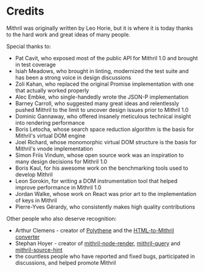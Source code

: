 # Credits

Mithril was originally written by Leo Horie, but it is where it is today thanks to the hard work and great ideas of many people.

Special thanks to:

- Pat Cavit, who exposed most of the public API for Mithril 1.0 and brought in test coverage
- Isiah Meadows, who brought in linting, modernized the test suite and has been a strong voice in design discussions
- Zoli Kahan, who replaced the original Promise implementation with one that actually worked properly
- Alec Embke, who single-handedly wrote the JSON-P implementation
- Barney Carroll, who suggested many great ideas and relentlessly pushed Mithril to the limit to uncover design issues prior to Mithril 1.0
- Dominic Gannaway, who offered insanely meticulous technical insight into rendering performance
- Boris Letocha, whose search space reduction algorithm is the basis for Mithril's virtual DOM engine
- Joel Richard, whose monomorphic virtual DOM structure is the basis for Mithril's vnode implementation
- Simon Friis Vindum, whose open source work was an inspiration to many design decisions for Mithril 1.0
- Boris Kaul, for his awesome work on the benchmarking tools used to develop Mithril
- Leon Sorokin, for writing a DOM instrumentation tool that helped improve performance in Mithril 1.0
- Jordan Walke, whose work on React was prior art to the implementation of keys in Mithril
- Pierre-Yves Gérardy, who consistently makes high quality contributions

Other people who also deserve recognition:

- Arthur Clemens - creator of [Polythene](https://github.com/ArthurClemens/Polythene) and the [HTML-to-Mithril converter](http://arthurclemens.github.io/mithril-template-converter/index.html)
- Stephan Hoyer - creator of [mithril-node-render](https://github.com/StephanHoyer/mithril-node-render), [mithril-query](https://github.com/StephanHoyer/mithril-query) and [mithril-source-hint](https://github.com/StephanHoyer/mithril-source-hint)
- the countless people who have reported and fixed bugs, participated in discussions, and helped promote Mithril

